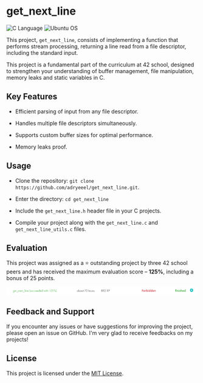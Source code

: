 # get_next_line

![C Language](https://img.shields.io/badge/C-00599C?style=for-the-badge&logo=c&logoColor=white)
![Ubuntu OS](https://img.shields.io/badge/Ubuntu-E95420?style=for-the-badge&logo=ubuntu&logoColor=white)

This project, `get_next_line`, consists of implementing a function that performs stream processing, returning a line read from a file descriptor, including the standard input.

This project is a fundamental part of the curriculum at 42 school, designed to strengthen your understanding of buffer management, file manipulation, memory leaks and static variables in C.

## Key Features

- Efficient parsing of input from any file descriptor.

- Handles multiple file descriptors simultaneously.

- Supports custom buffer sizes for optimal performance.

- Memory leaks proof.

## Usage

- Clone the repository: `git clone https://github.com/adryeeel/get_next_line.git`.

- Enter the directory: `cd get_next_line`

- Include the `get_next_line.h` header file in your C projects.

- Compile your project along with the `get_next_line.c` and `get_next_line_utils.c` files.

## Evaluation

This project was assigned as a ⭐ outstanding project by three 42 school peers and has received the maximum evaluation score – **125%**, including a bonus of 25 points.

![Score 125%](README/evaluation-score.png)

## Feedback and Support

If you encounter any issues or have suggestions for improving the project, please open an issue on GitHub. I'm very glad to receive feedbacks on my projects!

## License

This project is licensed under the [MIT License](LICENSE).
